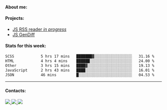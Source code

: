 #### About me:

#### Projects:
- [JS RSS reader *in progress*](https://github.com/GKoil/frontend-project-lvl3)
- [JS GenDiff](https://github.com/GKoil/GenDiff)

#### Stats for this week:
<!--START_SECTION:waka-->

```txt
SCSS            5 hrs 17 mins   ███████▓░░░░░░░░░░░░░░░░░   31.16 %
HTML            4 hrs 4 mins    ██████░░░░░░░░░░░░░░░░░░░   24.00 %
Other           3 hrs 15 mins   ████▓░░░░░░░░░░░░░░░░░░░░   19.13 %
JavaScript      2 hrs 43 mins   ████░░░░░░░░░░░░░░░░░░░░░   16.01 %
JSON            46 mins         █░░░░░░░░░░░░░░░░░░░░░░░░   04.53 %
```

<!--END_SECTION:waka-->
---
#### Contacts:

<a target='_blank' title='LinkedIn' href="https://www.linkedin.com/in/gkoil/">
  <img src="https://img.shields.io/badge/LinkedIn-0077B5?style=for-the-badge&logo=linkedin&logoColor=white" />
</a>
<a target='_blank' title='Telegram' href="https://t.me/gkoil">
  <img src="https://img.shields.io/badge/Telegram-2CA5E0?style=for-the-badge&logo=telegram&logoColor=white" />
</a>
<a target='_blank' title='Gmail' href="mailto: gk.grigorev@gmail.com">
  <img src="https://img.shields.io/badge/Gmail-D14836?style=for-the-badge&logo=gmail&logoColor=white" />
</a>

